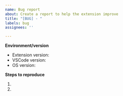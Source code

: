 ```yaml
---
name: Bug report
about: Create a report to help the extension improve
title: "[BUG] - "
labels: bug
assignees: ''

---
```


<!-- Please search existing issues to avoid creating duplicates. -->

<!-- Use Help > Report Issue to prefill some of these. -->
**Environment/version**

- Extension version:
- VSCode version: 
- OS version: 

**Steps to reproduce**

1. 
2. 
